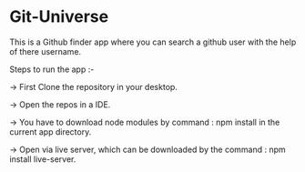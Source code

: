 
# Git-Universe
This is a Github finder app where you can search a github user with the help of there username.


Steps to run the app :-

-> First Clone the repository in your desktop.


-> Open the repos in a IDE.


-> You have to download node modules by command : npm install in the current app directory.


-> Open via live server, which can be downloaded by the command : npm install live-server.
